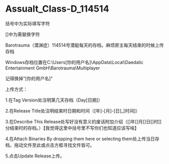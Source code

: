 # Assualt_Class-D_114514
括号中为实际填写字符

[]中为需替换字符

Barotrauma（潜渊症）114514号潜艇每天的存档，麻烦房主每天结束的时候上传存档

Windows存档位置在C:\Users\[你的用户名]\AppData\Local\Daedalic Entertainment GmbH\Barotrauma\Multiplayer

记得换掉“[你的用户名]”

上传方式：

1.在Tag Version处注明第几天存档（Day[日期]）

2.在Release Title处注明结束时日期和时间（[年]-[月]-[日]_[时间]）

3.在Describe This Release处写好没有意义的废话附加介绍（[]年[]月[]日[]时[]分结束时的存档。）【我觉得这里中括号里不写你们也知道应该写啥】

4.在Attach Binaries By dropping them here or selecting them处上传当日存档，拖动文件至此或点击方框寻找文件皆可。

5.点击Update Release上传。
